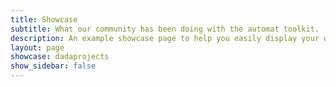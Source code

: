 ```yaml
---
title: Showcase
subtitle: What our community has been doing with the automat toolkit.
description: An example showcase page to help you easily display your work
layout: page
showcase: dadaprojects
show_sidebar: false
---
```


